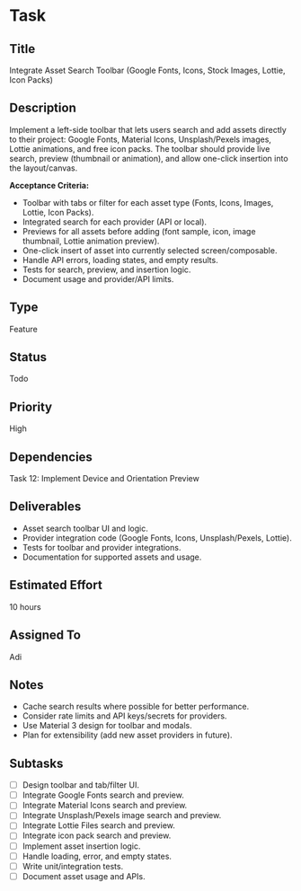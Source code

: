 # Task

## Title
Integrate Asset Search Toolbar (Google Fonts, Icons, Stock Images, Lottie, Icon Packs)

## Description
Implement a left-side toolbar that lets users search and add assets directly to their project: Google Fonts, Material Icons, Unsplash/Pexels images, Lottie animations, and free icon packs. The toolbar should provide live search, preview (thumbnail or animation), and allow one-click insertion into the layout/canvas.

**Acceptance Criteria:**
- Toolbar with tabs or filter for each asset type (Fonts, Icons, Images, Lottie, Icon Packs).
- Integrated search for each provider (API or local).
- Previews for all assets before adding (font sample, icon, image thumbnail, Lottie animation preview).
- One-click insert of asset into currently selected screen/composable.
- Handle API errors, loading states, and empty results.
- Tests for search, preview, and insertion logic.
- Document usage and provider/API limits.

## Type
Feature

## Status
Todo

## Priority
High

## Dependencies
Task 12: Implement Device and Orientation Preview

## Deliverables
- Asset search toolbar UI and logic.
- Provider integration code (Google Fonts, Icons, Unsplash/Pexels, Lottie).
- Tests for toolbar and provider integrations.
- Documentation for supported assets and usage.

## Estimated Effort
10 hours

## Assigned To
Adi

## Notes
- Cache search results where possible for better performance.
- Consider rate limits and API keys/secrets for providers.
- Use Material 3 design for toolbar and modals.
- Plan for extensibility (add new asset providers in future).

## Subtasks
- [ ] Design toolbar and tab/filter UI.
- [ ] Integrate Google Fonts search and preview.
- [ ] Integrate Material Icons search and preview.
- [ ] Integrate Unsplash/Pexels image search and preview.
- [ ] Integrate Lottie Files search and preview.
- [ ] Integrate icon pack search and preview.
- [ ] Implement asset insertion logic.
- [ ] Handle loading, error, and empty states.
- [ ] Write unit/integration tests.
- [ ] Document asset usage and APIs.